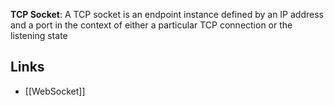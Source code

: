 **TCP Socket**: A TCP socket is an endpoint instance defined by an IP address and a port in the context of either a particular TCP connection or the listening state

## Links
- [[WebSocket]]